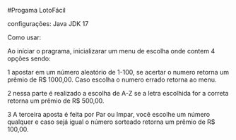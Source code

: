 #Progama LotoFácil 

configurações:
Java JDK 17

Como usar:

Ao iníciar o pragrama, inicializarar um menu de escolha onde contem 4 opções sendo:

1 apostar em um número aleatório de 1-100, se acertar o numero retorna um prêmio de R$ 1000,00. Caso escolha o numero errado retorna ao menu.

2 nessa parte é realizado a escolha de A-Z se a letra escolhida for a correta retorna um prêmio de R$ 500,00.

3 A terceira aposta é feita por Par ou Impar, você escolhe um número qualquer e caso sejá igual o número sorteado retorna um prêmio de R$ 100,00.